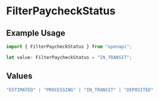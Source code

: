 # FilterPaycheckStatus

## Example Usage

```typescript
import { FilterPaycheckStatus } from "openapi";

let value: FilterPaycheckStatus = "IN_TRANSIT";
```

## Values

```typescript
"ESTIMATED" | "PROCESSING" | "IN_TRANSIT" | "DEPOSITED"
```